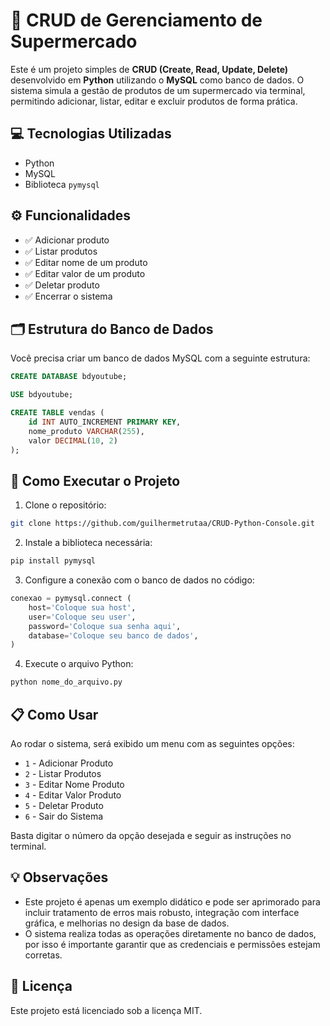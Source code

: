
# 🛒 CRUD de Gerenciamento de Supermercado

Este é um projeto simples de **CRUD (Create, Read, Update, Delete)** desenvolvido em **Python** utilizando o **MySQL** como banco de dados. O sistema simula a gestão de produtos de um supermercado via terminal, permitindo adicionar, listar, editar e excluir produtos de forma prática.

## 💻 Tecnologias Utilizadas
- Python
- MySQL
- Biblioteca `pymysql`

## ⚙️ Funcionalidades
- ✅ Adicionar produto
- ✅ Listar produtos
- ✅ Editar nome de um produto
- ✅ Editar valor de um produto
- ✅ Deletar produto
- ✅ Encerrar o sistema

## 🗂️ Estrutura do Banco de Dados

Você precisa criar um banco de dados MySQL com a seguinte estrutura:

```sql
CREATE DATABASE bdyoutube;

USE bdyoutube;

CREATE TABLE vendas (
    id INT AUTO_INCREMENT PRIMARY KEY,
    nome_produto VARCHAR(255),
    valor DECIMAL(10, 2)
);
```

## 🚀 Como Executar o Projeto

1. Clone o repositório:
```bash
git clone https://github.com/guilhermetrutaa/CRUD-Python-Console.git
```

2. Instale a biblioteca necessária:
```bash
pip install pymysql
```

3. Configure a conexão com o banco de dados no código:
```python
conexao = pymysql.connect (
    host='Coloque sua host',
    user='Coloque seu user',
    password='Coloque sua senha aqui',
    database='Coloque seu banco de dados',
)
```

4. Execute o arquivo Python:
```bash
python nome_do_arquivo.py
```

## 📋 Como Usar

Ao rodar o sistema, será exibido um menu com as seguintes opções:
- `1` - Adicionar Produto
- `2` - Listar Produtos
- `3` - Editar Nome Produto
- `4` - Editar Valor Produto
- `5` - Deletar Produto
- `6` - Sair do Sistema

Basta digitar o número da opção desejada e seguir as instruções no terminal.

## 💡 Observações
- Este projeto é apenas um exemplo didático e pode ser aprimorado para incluir tratamento de erros mais robusto, integração com interface gráfica, e melhorias no design da base de dados.
- O sistema realiza todas as operações diretamente no banco de dados, por isso é importante garantir que as credenciais e permissões estejam corretas.

## 📄 Licença

Este projeto está licenciado sob a licença MIT.
